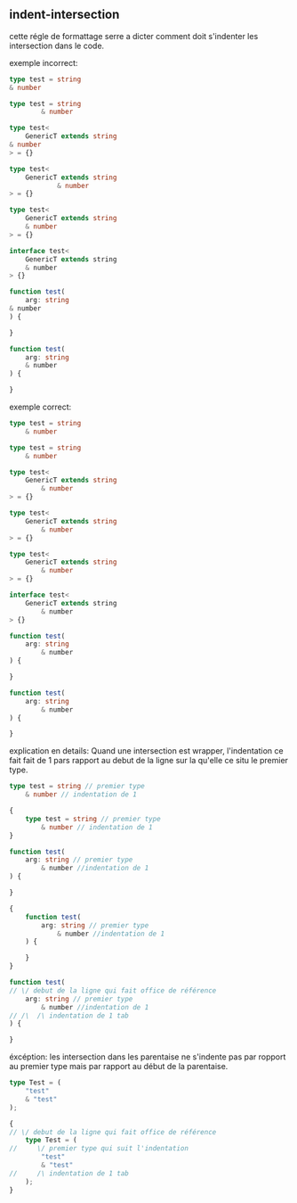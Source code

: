 ## indent-intersection

cette régle de formattage serre a dicter comment doit s'indenter les intersection dans le code.

exemple incorrect:
```ts
type test = string
& number

type test = string
		& number

type test<
	GenericT extends string
& number
> = {} 

type test<
	GenericT extends string
			& number
> = {} 

type test<
	GenericT extends string
	& number
> = {}

interface test<
	GenericT extends string
	& number
> {} 

function test(
	arg: string
& number
) {

}

function test(
	arg: string
	& number
) {

}
```

exemple correct:
```ts
type test = string
	& number

type test = string
	& number

type test<
	GenericT extends string
		& number
> = {} 

type test<
	GenericT extends string
		& number
> = {} 

type test<
	GenericT extends string
		& number
> = {}

interface test<
	GenericT extends string
		& number
> {} 

function test(
	arg: string
		& number
) {

}

function test(
	arg: string
		& number
) {

}
```

explication en details:
Quand une intersection est wrapper, l'indentation ce fait fait de 1 pars rapport au debut de la ligne sur la qu'elle ce situ le premier type.

```ts
type test = string // premier type
	& number // indentation de 1

{
	type test = string // premier type
		& number // indentation de 1
}

function test(
	arg: string // premier type
		& number //indentation de 1
) {

}

{
	function test(
		arg: string // premier type
			& number //indentation de 1
	) {

	}
}

function test(
// \/ debut de la ligne qui fait office de référence  
	arg: string // premier type
		& number //indentation de 1
// /\  /\ indentation de 1 tab	
) {

}
```

éxcéption:
les intersection dans les parentaise ne s'indente pas par ropport au premier type mais par rapport au début de la parentaise.
```ts
type Test = (
	"test"
	& "test"
);

{
// \/ debut de la ligne qui fait office de référence 
	type Test = (
//     \/ premier type qui suit l'indentation
		"test"
		& "test"
//     /\ indentation de 1 tab
	);
}
```